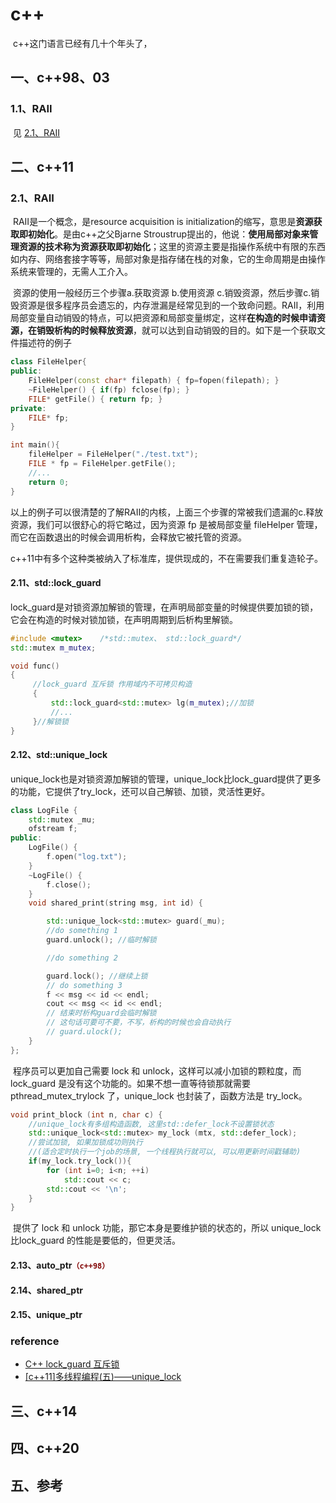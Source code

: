 # c++

​		c++这门语言已经有几十个年头了， 

## 一、c++98、03

### 1.1、RAII

​		见 [2.1、RAII](#2.1、RAII)

## 二、c++11

### 2.1、RAII

​		RAII是一个概念，是resource acquisition is initialization的缩写，意思是**资源获取即初始化**。是由c++之父Bjarne Stroustrup提出的，他说：**使用局部对象来管理资源的技术称为资源获取即初始化**；这里的资源主要是指操作系统中有限的东西如内存、网络套接字等等，局部对象是指存储在栈的对象，它的生命周期是由操作系统来管理的，无需人工介入。

​		资源的使用一般经历三个步骤a.获取资源 b.使用资源 c.销毁资源，然后步骤c.销毁资源是很多程序员会遗忘的，内存泄漏是经常见到的一个致命问题。RAII，利用局部变量自动销毁的特点，可以把资源和局部变量绑定，这样**在构造的时候申请资源，在销毁析构的时候释放资源**，就可以达到自动销毁的目的。如下是一个获取文件描述符的例子

```c++
class FileHelper{
public:
    FileHelper(const char* filepath) { fp=fopen(filepath); }
    ~FileHelper() { if(fp) fclose(fp); }
    FILE* getFile() { return fp; }
private:
    FILE* fp;
}

int main(){
    fileHelper = FileHelper("./test.txt");
    FILE * fp = FileHelper.getFile();
    //...
    return 0;
}
```

​		以上的例子可以很清楚的了解RAII的内核，上面三个步骤的常被我们遗漏的c.释放资源，我们可以很舒心的将它略过，因为资源 fp 是被局部变量 fileHelper 管理，而它在函数退出的时候会调用析构，会释放它被托管的资源。

​		c++11中有多个这种类被纳入了标准库，提供现成的，不在需要我们重复造轮子。

#### 2.11、std::lock_guard

​		lock_guard是对锁资源加解锁的管理，在声明局部变量的时候提供要加锁的锁，它会在构造的时候对锁加锁，在声明周期到后析构里解锁。

```c++
#include <mutex>    /*std::mutex、 std::lock_guard*/
std::mutex m_mutex;

void func()
{
     //lock_guard 互斥锁 作用域内不可拷贝构造
     {
         std::lock_guard<std::mutex> lg(m_mutex);//加锁
         //...
     }//解锁锁
}
```

#### 2.12、std::unique_lock

​		unique_lock也是对锁资源加解锁的管理，unique_lock比lock_guard提供了更多的功能，它提供了try_lock，还可以自己解锁、加锁，灵活性更好。

```c++
class LogFile {
    std::mutex _mu;
    ofstream f;
public:
    LogFile() {
        f.open("log.txt");
    }
    ~LogFile() {
        f.close();
    }
    void shared_print(string msg, int id) {

        std::unique_lock<std::mutex> guard(_mu);
        //do something 1
        guard.unlock(); //临时解锁

        //do something 2

        guard.lock(); //继续上锁
        // do something 3
        f << msg << id << endl;
        cout << msg << id << endl;
        // 结束时析构guard会临时解锁
        // 这句话可要可不要，不写，析构的时候也会自动执行
        // guard.ulock();
    }
};
```

​		程序员可以更加自己需要 lock 和 unlock，这样可以减小加锁的颗粒度，而 lock_guard 是没有这个功能的。如果不想一直等待锁那就需要 pthread_mutex_trylock 了，unique_lock 也封装了，函数方法是 try_lock。

```c++
void print_block (int n, char c) {
    //unique_lock有多组构造函数, 这里std::defer_lock不设置锁状态
    std::unique_lock<std::mutex> my_lock (mtx, std::defer_lock);
    //尝试加锁, 如果加锁成功则执行
    //(适合定时执行一个job的场景, 一个线程执行就可以, 可以用更新时间戳辅助)
    if(my_lock.try_lock()){
        for (int i=0; i<n; ++i)
            std::cout << c;
        std::cout << '\n';
    }
}
```

​		提供了 lock 和 unlock 功能，那它本身是要维护锁的状态的，所以 unique_lock比lock_guard 的性能是要低的，但更灵活。

#### 2.13、auto_ptr<font color="#80000">`（c++98）`</font>

#### 2.14、shared_ptr

#### 2.15、unique_ptr

### reference

- [C++ lock_guard 互斥锁](https://www.cnblogs.com/ybqjymy/p/12357617.html)
- [[c++11]多线程编程(五)——unique_lock](https://www.jianshu.com/p/34d219380d90)

## 三、c++14

## 四、c++20

## 五、参考

